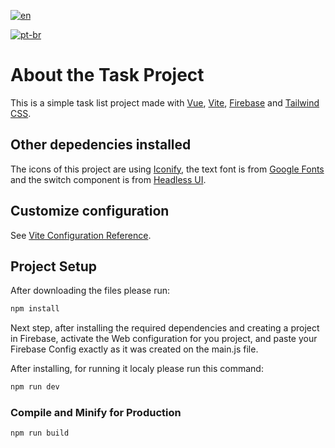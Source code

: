 [![en](https://img.shields.io/badge/lang-en-red.svg)](https://github.com/MatheusTKoch/task-project/blob/main/README.en.md)

[![pt-br](https://img.shields.io/badge/lang-pt--br-green.svg)](https://github.com/MatheusTKoch/task-project/blob/main/README.md)

# About the Task Project

This is a simple task list project made with [Vue](https://vuejs.org), [Vite](https://vitejs.dev), [Firebase](https://firebase.google.com) and [Tailwind CSS](https://tailwindcss.com).

## Other depedencies installed

The icons of this project are using [Iconify](https://iconify.design), the text font is from [Google Fonts](https://fonts.google.com) and the switch component is from [Headless UI](https://headlessui.com).

## Customize configuration

See [Vite Configuration Reference](https://vitejs.dev/config/).

## Project Setup

After downloading the files please run:

```sh
npm install
```
Next step, after installing the required dependencies and creating a project in Firebase, activate the Web configuration for you project, and paste your Firebase Config exactly as it was created on the main.js file.

After installing, for running it localy please run this command:

```sh
npm run dev
```

### Compile and Minify for Production

```sh
npm run build
```
